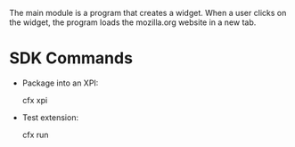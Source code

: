 The main module is a program that creates a widget.  When a user clicks on
the widget, the program loads the mozilla.org website in a new tab.


SDK Commands
============
* Package into an XPI:

    cfx xpi
    
* Test extension:

    cfx run

